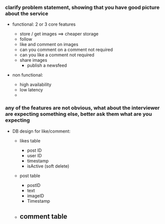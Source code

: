 ### clarify problem statement, showing that you have good picture about the service 

- functional:  2 or 3 core features
  - store / get images  ==> cheaper storage
  - follow 
  - like and comment on images
  - can you comment on a comment   not required
  - can you like a comment  not required
  - share images
    - publish a newsfeed


- non functional:
  - high availability
  - low latency
  - 
### any of the features are not obvious, what about the interviewer are expecting something else, better ask them what are you expecting


- DB design for like/comment:
  - likes table
    - post ID
    - user ID
    - timestamp
    - isActive  (soft delete)

  - post table
    - postID
    - text
    - imageID
    - Timestamp

  - comment table
    - 